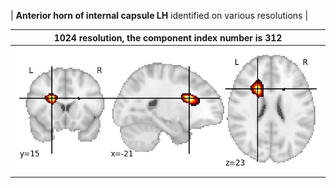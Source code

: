 


| **Anterior horn of internal capsule LH** identified on various resolutions |

| 1024 resolution, the component index number is 312|  
|:---:|  
| ![Component 1024](../1024/final/312.jpg "From component 1024: Anterior horn of internal capsule LH") |